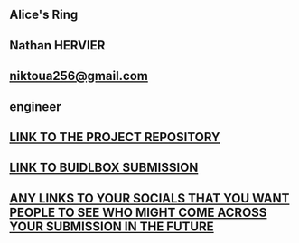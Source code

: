 ## Alice's Ring

## Nathan HERVIER

## niktoua256@gmail.com

## engineer

## [LINK TO THE PROJECT REPOSITORY](https://github.com/KS-ETHDenver2023)

## [LINK TO BUIDLBOX SUBMISSION](https://app.buidlbox.io/projects/alice-ring)

## [ANY LINKS TO YOUR SOCIALS THAT YOU WANT PEOPLE TO SEE WHO MIGHT COME ACROSS YOUR SUBMISSION IN THE FUTURE](https://twitter.com/Elli_Le_Saumon)
